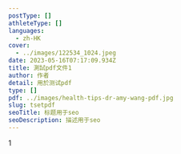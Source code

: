 ```yaml
---
postType: []
athleteType: []
languages:
  - zh-HK
cover:
  - ../images/122534_1024.jpeg
date: 2023-05-16T07:17:09.934Z
title: 測試pdf文件1
author: 作者
detail: 用於测试pdf
type: []
pdf: ../images/health-tips-dr-amy-wang-pdf.jpg
slug: tsetpdf
seoTitle: 标题用于seo
seoDescription: 描述用于seo
---
```

1